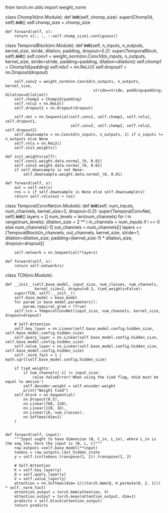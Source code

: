 from torch.nn.utils import weight_norm

class Chomp1d(nn.Module):
    def __init__(self, chomp_size):
        super(Chomp1d, self).__init__()
        self.chomp_size = chomp_size

    def forward(self, x):
        return x[:, :, :-self.chomp_size].contiguous()


class TemporalBlock(nn.Module):
    def __init__(self, n_inputs, n_outputs, kernel_size, stride, dilation, padding, dropout=0.2):
        super(TemporalBlock, self).__init__()
        self.conv1 = weight_norm(nn.Conv1d(n_inputs, n_outputs, kernel_size,
                                           stride=stride, padding=padding, dilation=dilation))
        self.chomp1 = Chomp1d(padding)
        self.relu1 = nn.ReLU()
        self.dropout1 = nn.Dropout(dropout)

        self.conv2 = weight_norm(nn.Conv1d(n_outputs, n_outputs, kernel_size,
                                           stride=stride, padding=padding, dilation=dilation))
        self.chomp2 = Chomp1d(padding)
        self.relu2 = nn.ReLU()
        self.dropout2 = nn.Dropout(dropout)

        self.net = nn.Sequential(self.conv1, self.chomp1, self.relu1, self.dropout1,
                                 self.conv2, self.chomp2, self.relu2, self.dropout2)
        self.downsample = nn.Conv1d(n_inputs, n_outputs, 1) if n_inputs != n_outputs else None
        self.relu = nn.ReLU()
        self.init_weights()

    def init_weights(self):
        self.conv1.weight.data.normal_(0, 0.01)
        self.conv2.weight.data.normal_(0, 0.01)
        if self.downsample is not None:
            self.downsample.weight.data.normal_(0, 0.01)

    def forward(self, x):
        out = self.net(x)
        res = x if self.downsample is None else self.downsample(x)
        return self.relu(out + res)


class TemporalConvNet(nn.Module):
    def __init__(self, num_inputs, num_channels, kernel_size=2, dropout=0.2):
        super(TemporalConvNet, self).__init__()
        layers = []
        num_levels = len(num_channels)
        for i in range(num_levels):
            dilation_size = 2 ** i
            in_channels = num_inputs if i == 0 else num_channels[i-1]
            out_channels = num_channels[i]
            layers += [TemporalBlock(in_channels, out_channels, kernel_size, stride=1, dilation=dilation_size,
                                     padding=(kernel_size-1) * dilation_size, dropout=dropout)]

        self.network = nn.Sequential(*layers)

    def forward(self, x):
        return self.network(x)

class TCN(nn.Module):

    def __init__(self,base_model, input_size, num_classes, num_channels,
                 kernel_size=2, dropout=0.3, tied_weights=False):
        super(TCN, self).__init__()
        self.base_model = base_model
        for param in base_model.parameters():
            param.requires_grad = (True)
        self.tcn = TemporalConvNet(input_size, num_channels, kernel_size, dropout=dropout)

        # Self-Attention
        self.key_layer = nn.Linear(self.base_model.config.hidden_size, self.base_model.config.hidden_size)
        self.query_layer = nn.Linear(self.base_model.config.hidden_size, self.base_model.config.hidden_size)
        self.value_layer = nn.Linear(self.base_model.config.hidden_size, self.base_model.config.hidden_size)
        self._norm_fact = 1 / math.sqrt(self.base_model.config.hidden_size)

        if tied_weights:
            if num_channels[-1] != input_size:
                raise ValueError('When using the tied flag, nhid must be equal to emsize')
            self.decoder.weight = self.encoder.weight
            print("Weight tied")
        self.block = nn.Sequential(
            nn.Dropout(0.5),
            nn.Linear(768, 128),
            nn.Linear(128, 16),
            nn.Linear(16, num_classes),
            nn.Softmax(dim=1)
        )


    def forward(self, input):
        """Input ought to have dimension (N, C_in, L_in), where L_in is the seq_len; here the input is (N, L, C)"""
        raw_outputs =self.base_model(**input)
        tokens = raw_outputs.last_hidden_state
        y = self.tcn(tokens.transpose(1, 2)).transpose(1, 2)

        # Self-Attention
        K = self.key_layer(y)
        Q = self.query_layer(y)
        V = self.value_layer(y)
        attention = nn.Softmax(dim=-1)((torch.bmm(Q, K.permute(0, 2, 1))) * self._norm_fact)
        attention_output = torch.bmm(attention, V)
        attention_output = torch.mean(attention_output, dim=1)
        predicts = self.block(attention_output)
        return predicts
